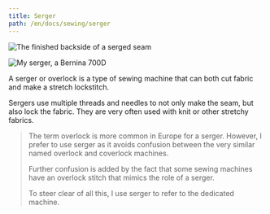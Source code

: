 ```yaml
---
title: Serger
path: /en/docs/sewing/serger
---
```


![The finished backside of a serged seam](serged-seam.jpg)

![My serger, a Bernina 700D](serger.jpg)

A serger or overlock is a type of sewing machine that can both cut fabric and make a stretch lockstitch.

Sergers use multiple threads and needles to not only make the seam, but also lock the fabric. They are very often used with knit or other stretchy fabrics.

> The term overlock is more common in Europe for a serger. However, I prefer to use serger as it avoids confusion between the very similar named overlock and coverlock machines.
> 
> Further confusion is added by the fact that some sewing machines have an overlock stitch that mimics the role of a serger.
> 
> To steer clear of all this, I use serger to refer to the dedicated machine.